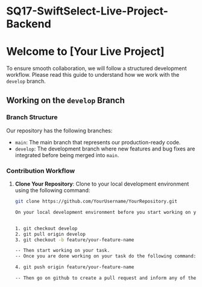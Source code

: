 # SQ17-SwiftSelect-Live-Project-Backend

# Welcome to [Your Live Project]

To ensure smooth collaboration, we will follow a structured development workflow. Please read this guide to understand how we work with the `develop` branch.

## Working on the `develop` Branch

### Branch Structure

Our repository has the following branches:

- `main`: The main branch that represents our production-ready code.
- `develop`: The development branch where new features and bug fixes are integrated before being merged into `main`.

### Contribution Workflow

1. **Clone Your Repository**: Clone to your local development environment using the following command:

   ```bash
   git clone https://github.com/YourUsername/YourRepository.git

   On your local development environment before you start working on your assigned task do the following command:


   1. git checkout develop
   2. git pull origin develop
   3. git checkout -b feature/your-feature-name

   -- Then start working on your task.
   -- Once you are done working on your task do the following command:
   
   4. git push origin feature/your-feature-name

   -- Then go on github to create a pull request and inform any of the SA to review and merge your work.



